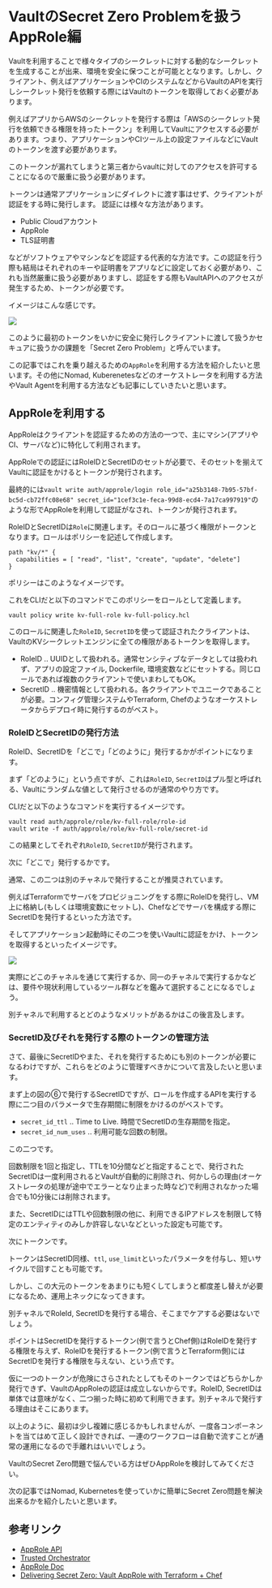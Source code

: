 # VaultのSecret Zero Problemを扱う AppRole編

Vaultを利用することで様々タイプのシークレットに対する動的なシークレットを生成することが出来、環境を安全に保つことが可能ととなります。しかし、クライアント、例えばアプリケーションやCIのシステムなどからVaultのAPIを実行しシークレット発行を依頼する際にはVaultのトークンを取得しておく必要があります。

例えばアプリからAWSのシークレットを発行する際は「AWSのシークレット発行を依頼できる権限を持ったトークン」を利用してVaultにアクセスする必要があります。つまり、アプリケーションやCIツール上の設定ファイルなどにVaultのトークンを渡す必要があります。

このトークンが漏れてしまうと第三者からvaultに対してのアクセスを許可することになるので厳重に扱う必要があります。

トークンは通常アプリケーションにダイレクトに渡す事はせず、クライアントが認証をする時に発行します。
認証には様々な方法があります。

* Public Cloudアカウント
* AppRole
* TLS証明書

などがソフトウェアやマシンなどを認証する代表的な方法です。この認証を行う際も結局はそれぞれのキーや証明書をアプリなどに設定しておく必要があり、これも当然厳重に扱う必要がありますし、認証をする際もVaultAPIへのアクセスが発生するため、トークンが必要です。

イメージはこんな感じです。

<kbd>
  <img src="https://blog-kabuctl-run.s3-ap-northeast-1.amazonaws.com/20200414/Screen+Shot+2020-04-14+at+9.51.36.png">
</kbd>

このように最初のトークンをいかに安全に発行しクライアントに渡して扱うかセキュアに扱うかの課題を「Secret Zero Problem」と呼んでいます。

この記事ではこれを乗り越えるための`AppRole`を利用する方法を紹介したいと思います。その他にNomad, Kuberenetesなどのオーケストレータを利用する方法やVault Agentを利用する方法なども記事にしていきたいと思います。

## AppRoleを利用する

AppRoleはクライアントを認証するための方法の一つで、主にマシン(アプリやCI、サーバなど)に特化して利用されます。

AppRoleでの認証にはRoleIDとSecretIDのセットが必要で、そのセットを揃えてVaultに認証をかけるとトークンが発行されます。

最終的には`vault write auth/approle/login role_id="a25b3148-7b95-57bf-bc5d-cb72ffc08e68" secret_id="1cef3c1e-feca-99d8-ecd4-7a17ca997919"`のような形でAppRoleを利用して認証がなされ、トークンが発行されます。

RoleIDとSecretIDは`Role`に関連します。そのロールに基づく権限がトークンとなります。ロールはポリシーを記述して作成します。

```hcl
path "kv/*" {
  capabilities = [ "read", "list", "create", "update", "delete"]
}
```

ポリシーはこのようなイメージです。

これをCLIだと以下のコマンドでこのポリシーをロールとして定義します。

```
vault policy write kv-full-role kv-full-policy.hcl
```

このロールに関連した`RoleID`, `SecretID`を使って認証されたクライアントは、VaultのKVシークレットエンジンに全ての権限があるトークンを取得します。

* RoleID .. UUIDとして扱われる。通常センシティブなデータとしては扱われず、アプリの設定ファイル, Dockerfile, 環境変数などにセットする。同じロールであれば複数のクライアントで使いまわしてもOK。
* SecretID .. 機密情報として扱われる。各クライアントでユニークであることが必要。コンフィグ管理システムやTerraform, Chefのようなオーケストレータからデプロイ時に発行するのがベスト。

### RoleIDとSecretIDの発行方法

RoleID、SecretIDを「どこで」「どのように」発行するかがポイントになります。

まず「どのように」という点ですが、これは`RoleID`, `SecretID`はプル型と呼ばれる、Vaultにランダムな値として発行させるのが通常のやり方です。

CLIだと以下のようなコマンドを実行するイメージです。

```
vault read auth/approle/role/kv-full-role/role-id
vault write -f auth/approle/role/kv-full-role/secret-id
```

この結果としてそれぞれ`RoleID`, `SecretID`が発行されます。

次に「どこで」発行するかです。

通常、この二つは別のチャネルで発行することが推奨されています。

例えばTerraformでサーバをプロビジョニングをする際にRoleIDを発行し、VM上に格納し(もしくは環境変数にセットし)、Chefなどでサーバを構成する際にSecretIDを発行するといった方法です。

そしてアプリケーション起動時にその二つを使いVaultに認証をかけ、トークンを取得するといったイメージです。

<kbd>
  <img src="https://blog-kabuctl-run.s3-ap-northeast-1.amazonaws.com/20200414/Screen+Shot+2020-04-14+at+11.20.34.png">
</kbd>

実際にどこのチャネルを通じて実行するか、同一のチャネルで実行するかなどは、要件や現状利用しているツール群などを鑑みて選択することになるでしょう。

別チャネルで利用するとどのようなメリットがあるかはこの後言及します。

### SecretID及びそれを発行する際のトークンの管理方法

さて、最後にSecretIDやまた、それを発行するためにも別のトークンが必要になるわけですが、これらをどのように管理すべきかについて言及したいと思います。

まず上の図の⑥で発行するSecretIDですが、ロールを作成するAPIを実行する際に二つ目のパラメータで生存期間に制限をかけるのがベストです。

* `secret_id_ttl` .. Time to Live. 時間でSecretIDの生存期間を指定。
* `secret_id_num_uses` .. 利用可能な回数の制限。

この二つです。

回数制限を1回と指定し、TTLを10分間などと指定することで、発行されたSecretIDは一度利用されるとVaultが自動的に削除され、何かしらの理由(オーケストレータの処理が途中でエラーとなり止まった時など)で利用されなかった場合でも10分後には削除されます。

また、SecretIDにはTTLや回数制限の他に、利用できるIPアドレスを制限して特定のエンティティのみしか許容しないなどといった設定も可能です。

次にトークンです。

トークンはSecretID同様、`ttl`, `use_limit`といったパラメータを付与し、短いサイクルで回すことも可能です。

しかし、この大元のトークンをあまりにも短くしてしまうと都度差し替えが必要になるため、運用上ネックになってきます。

別チャネルでRoleId, SecretIDを発行する場合、そこまでケアする必要はないでしょう。

ポイントはSecretIDを発行するトークン(例で言うとChef側)はRoleIDを発行する権限を与えず、RoleIDを発行するトークン(例で言うとTerraform側)にはSecretIDを発行する権限を与えない、という点です。

仮に一つのトークンが危険にさらされたとしてもそのトークンではどちらかしか発行できず、VaultのAppRoleの認証は成立しないからです。RoleID, SecretIDは単体では意味がなく、二つ揃った時に初めて利用できます。別チャネルで発行する理由はそこにあります。

以上のように、最初は少し複雑に感じるかもしれませんが、一度各コンポーネントを当てはめて正しく設計できれば、一連のワークフローは自動で流すことが通常の運用になるので手離れはいいでしょう。

VaultのSecret Zero問題で悩んでいる方はぜひAppRoleを検討してみてください。

次の記事ではNomad, Kubernetesを使っていかに簡単にSecret Zero問題を解決出来るかを紹介したいと思います。

## 参考リンク
* [AppRole API](https://www.vaultproject.io/api-docs/auth/approle)
* [Trusted Orchestrator](https://learn.hashicorp.com/vault/security/iam-secure-intro#trusted-orchestrator)
* [AppRole Doc](https://www.vaultproject.io/docs/auth/approle.html)
* [Delivering Secret Zero: Vault AppRole with Terraform + Chef](https://www.youtube.com/watch?v=OIcIzFWjThM)